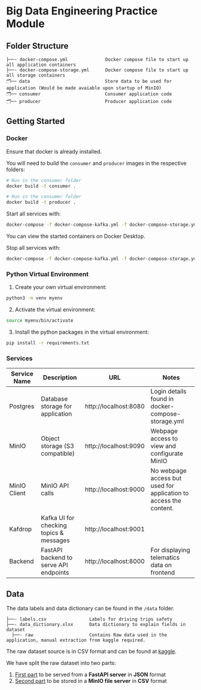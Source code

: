 # Big Data Engineering Practice Module

## Folder Structure

```
├──- docker-compose.yml              Docker compose file to start up all application containers
├──- docker-compose-storage.yml      Docker compose file to start up all storage containers
🗂️── data                            Store data to be used for application (Would be made avaiable upon startup of MinIO)
🗂️── consumer                        Consumer application code
🗂️── producer                        Producer application code
```
## Getting Started

### Docker
Ensure that docker is already installed. 

You will need to build the `consumer` and `producer` images in the respective folders:
```sh
# Run in the consumer folder
docker build -t consumer .

# Run in the consumer folder
docker build -t producer .
```

Start all services with:
```sh
docker-compose -f docker-compose-kafka.yml -f docker-compose-storage.yml -f docker-compose.yml up -d
```

You can view the started containers on Docker Desktop.

Stop all services with:
```sh
docker-compose -f docker-compose-kafka.yml -f docker-compose-storage.yml -f docker-compose.yml down
```

### Python Virtual Environment

1) Create your own virtual environment:
```sh
python3 -m venv myenv
```

2) Activate the virtual environment:
```sh
source myenv/bin/activate
```

3) Install the python packages in the virtual environment:
```sh
pip install -r requirements.txt
```

### Services

| Service Name | Description                             | URL                   | Notes                                                             |
|--------------|-----------------------------------------|-----------------------|-------------------------------------------------------------------|
| Postgres     | Database storage for application        | http://localhost:8080 | Login details found in docker-compose-storage.yml                 |
| MinIO        | Object storage (S3 compatible)          | http://localhost:9090 | Webpage access to view and configurate MinIO                      |
| MinIO Client | MinIO API calls                         | http://localhost:9000 | No webpage access but used for application to access the content. |
| Kafdrop      | Kafka UI for checking topics & messages | http://localhost:9001 |                                                                   |
| Backend      | FastAPI backend to serve API endpoints  | http://localhost:8000 | For displaying telematics data on frontend                        |

## Data

The data labels and data dictionary can be found in the `/data` folder.
```
├──- labels.csv                Labels for driving trips safety
├──- data_dictionary.xlsx      Data dictionary to explain fields in dataset
  ├──- raw                     Contains Raw data used in the application, manual extraction from kaggle required.

```

The raw dataset source is in CSV format and can be found at [kaggle](https://www.kaggle.com/datasets/vancharmlab/grabai).

We have split the raw dataset into two parts:
1) [First part](https://drive.google.com/file/d/1uZFnSLJEk_KECungCZJBnf_M0wv2sUI-/view?usp=drive_link) to be served from a **FastAPI server** in **JSON** format
2) [Second part](https://drive.google.com/file/d/1EdybA11rurBooihyecUQUVHmDwN0_O1Q/view?usp=drive_link) to be stored in a **MinIO file server** in **CSV** format